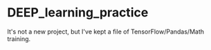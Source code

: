 # DEEP_learning_practice
It's not a new project, but I've kept a file of TensorFlow/Pandas/Math training.
